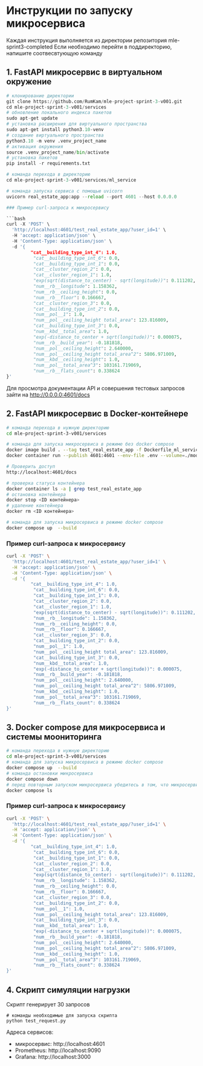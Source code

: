 # Инструкции по запуску микросервиса

Каждая инструкция выполняется из директории репозитория mle-sprint3-completed
Если необходимо перейти в поддиректорию, напишите соотвесвтующую команду

## 1. FastAPI микросервис в виртуальном окружение
```python
# клонирование директории
git clone https://github.com/RumKam/mle-project-sprint-3-v001.git
cd mle-project-sprint-3-v001/services
# обновление локального индекса пакетов
sudo apt-get update
# установка расширения для виртуального пространства
sudo apt-get install python3.10-venv
# создание виртуального пространства
python3.10 -m venv .venv_project_name 
# активация окружения
source .venv_project_name/bin/activate 
# установка пакетов
pip install -r requirements.txt

# команда перехода в директорию
cd mle-project-sprint-3-v001/services/ml_service

# команда запуска сервиса с помощью uvicorn
uvicorn real_estate_app:app --reload --port 4601 --host 0.0.0.0

### Пример curl-запроса к микросервису

```bash
curl -X 'POST' \
  'http://localhost:4601/test_real_estate_app/?user_id=1' \
  -H 'accept: application/json' \
  -H 'Content-Type: application/json' \
  -d '{
         "cat__building_type_int_4": 1.0,
          "cat__building_type_int_6": 0.0,
          "cat__building_type_int_1": 0.0,
          "cat__cluster_region_2": 0.0,
          "cat__cluster_region_1": 1.0,
          "exp(sqrt(distance_to_center) - sqrt(longitude))": 0.111202,
          "num__rb__longitude": 1.158362,
          "num__rb__ceiling_height": 0.0,
          "num__rb__floor": 0.166667,
          "cat__cluster_region_3": 0.0,
          "cat__building_type_int_2": 0.0,
          "num__pol__1": 1.0,
          "num__pol__ceiling_height total_area": 123.816009,
          "cat__building_type_int_3": 0.0,
          "num__kbd__total_area": 1.0,
          "exp(-distance_to_center + sqrt(longitude))": 0.000075,
          "num__rb__build_year": -0.181818,
          "num__pol__ceiling_height": 2.640000,
          "num__pol__ceiling_height total_area^2": 5806.971009,
          "num__kbd__ceiling_height": 1.0,
          "num__pol__total_area^3": 103161.719069,
          "num__rb__flats_count": 0.338624
}'
```

Для просмотра документации API и совершения тестовых запросов зайти на http://0.0.0.0:4601/docs

## 2. FastAPI микросервис в Docker-контейнере

```bash
# команда перехода в нужную директорию
cd mle-project-sprint-3-v001/services

# команда для запуска микросервиса в режиме без docker compose
docker image build . --tag test_real_estate_app -f Dockerfile_ml_service
docker container run --publish 4601:4601 --env-file .env --volume=./models:/models test_real_estate_app

# Проверить доступ
http://localhost:4601/docs

# проверка статуса контейнера
docker container ls -a | grep test_real_estate_app
# остановка контейнера
docker stop <ID контейнера>
# удаление контейнера
docker rm <ID контейнера>

# команда для запуска микросервиса в режиме docker compose
docker compose up  --build
```

### Пример curl-запроса к микросервису

```bash
curl -X 'POST' \
  'http://localhost:4601/test_real_estate_app/?user_id=1' \
  -H 'accept: application/json' \
  -H 'Content-Type: application/json' \
  -d '{
         "cat__building_type_int_4": 1.0,
          "cat__building_type_int_6": 0.0,
          "cat__building_type_int_1": 0.0,
          "cat__cluster_region_2": 0.0,
          "cat__cluster_region_1": 1.0,
          "exp(sqrt(distance_to_center) - sqrt(longitude))": 0.111202,
          "num__rb__longitude": 1.158362,
          "num__rb__ceiling_height": 0.0,
          "num__rb__floor": 0.166667,
          "cat__cluster_region_3": 0.0,
          "cat__building_type_int_2": 0.0,
          "num__pol__1": 1.0,
          "num__pol__ceiling_height total_area": 123.816009,
          "cat__building_type_int_3": 0.0,
          "num__kbd__total_area": 1.0,
          "exp(-distance_to_center + sqrt(longitude))": 0.000075,
          "num__rb__build_year": -0.181818,
          "num__pol__ceiling_height": 2.640000,
          "num__pol__ceiling_height total_area^2": 5806.971009,
          "num__kbd__ceiling_height": 1.0,
          "num__pol__total_area^3": 103161.719069,
          "num__rb__flats_count": 0.338624
}'
```

## 3. Docker compose для микросервиса и системы моониторинга

```bash
# команда перехода в нужную директорию
cd mle-project-sprint-3-v001/services
# команда для запуска микросервиса в режиме docker compose
docker compose up  --build
# команда остановки микросервиса
docker compose down
# перед повторным запуском микросервиса убедитесь в том, что микросервис остановлен
docker compose ls
```

### Пример curl-запроса к микросервису

```bash
curl -X 'POST' \
  'http://localhost:4601/test_real_estate_app/?user_id=1' \
  -H 'accept: application/json' \
  -H 'Content-Type: application/json' \
  -d '{
         "cat__building_type_int_4": 1.0,
          "cat__building_type_int_6": 0.0,
          "cat__building_type_int_1": 0.0,
          "cat__cluster_region_2": 0.0,
          "cat__cluster_region_1": 1.0,
          "exp(sqrt(distance_to_center) - sqrt(longitude))": 0.111202,
          "num__rb__longitude": 1.158362,
          "num__rb__ceiling_height": 0.0,
          "num__rb__floor": 0.166667,
          "cat__cluster_region_3": 0.0,
          "cat__building_type_int_2": 0.0,
          "num__pol__1": 1.0,
          "num__pol__ceiling_height total_area": 123.816009,
          "cat__building_type_int_3": 0.0,
          "num__kbd__total_area": 1.0,
          "exp(-distance_to_center + sqrt(longitude))": 0.000075,
          "num__rb__build_year": -0.181818,
          "num__pol__ceiling_height": 2.640000,
          "num__pol__ceiling_height total_area^2": 5806.971009,
          "num__kbd__ceiling_height": 1.0,
          "num__pol__total_area^3": 103161.719069,
          "num__rb__flats_count": 0.338624
}'
```

## 4. Скрипт симуляции нагрузки
Скрипт генерирует 30 запросов

```
# команды необходимые для запуска скрипта
python test_request.py
```

Адреса сервисов:
- микросервис: http://localhost:4601
- Prometheus: http://localhost:9090
- Grafana: http://localhost:3000
